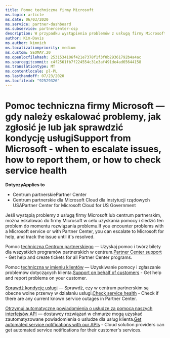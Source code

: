 ```yaml
---
title: Pomoc techniczna firmy Microsoft
ms.topic: article
ms.date: 06/03/2020
ms.service: partner-dashboard
ms.subservice: partnercenter-csp
description: W przypadku wystąpienia problemów z usługą firmy Microsoft lub Centrum partnerskiego można eskalować do firmy Microsoft w celu uzyskania pomocy i śledzić problem do momentu rozwiązania problemu.
author: Kim-Davis
ms.author: kimnich
ms.localizationpriority: medium
ms.custom: SEOMAY.20
ms.openlocfilehash: 2531534106f421e7378f1f3f0b29361792b4a4ac
ms.sourcegitcommit: c4f2561fb7f224554c31e3af491de4ad65644158
ms.translationtype: MT
ms.contentlocale: pl-PL
ms.lasthandoff: 07/23/2020
ms.locfileid: "92529326"
---
```

# <a name="support-from-microsoft---when-to-escalate-issues-how-to-report-them-or-how-to-check-service-health"></a><span data-ttu-id="e615f-103">Pomoc techniczna firmy Microsoft — gdy należy eskalować problemy, jak zgłosić je lub jak sprawdzić kondycję usługi</span><span class="sxs-lookup"><span data-stu-id="e615f-103">Support from Microsoft - when to escalate issues, how to report them, or how to check service health</span></span>

<span data-ttu-id="e615f-104">**Dotyczy**</span><span class="sxs-lookup"><span data-stu-id="e615f-104">**Applies to**</span></span>

- <span data-ttu-id="e615f-105">Centrum partnerskie</span><span class="sxs-lookup"><span data-stu-id="e615f-105">Partner Center</span></span>
- <span data-ttu-id="e615f-106">Centrum partnerskie dla Microsoft Cloud dla instytucji rządowych USA</span><span class="sxs-lookup"><span data-stu-id="e615f-106">Partner Center for Microsoft Cloud for US Government</span></span>

<span data-ttu-id="e615f-107">Jeśli wystąpią problemy z usługą firmy Microsoft lub centrum partnerskim, można eskalować do firmy Microsoft w celu uzyskania pomocy i śledzić ten problem do momentu rozwiązania problemu.</span><span class="sxs-lookup"><span data-stu-id="e615f-107">If you encounter problems with a Microsoft service or with Partner Center, you can escalate to Microsoft for help, and track the issue until it's resolved.</span></span>

<span data-ttu-id="e615f-108">Pomoc [techniczna Centrum partnerskiego](report-problems-with-partner-center.md) — Uzyskaj pomoc i twórz bilety dla wszystkich programów partnerskich w centrum.</span><span class="sxs-lookup"><span data-stu-id="e615f-108">[Partner Center support](report-problems-with-partner-center.md) - Get help and create tickets for all Partner Center programs.</span></span>

<span data-ttu-id="e615f-109">Pomoc [techniczna w imieniu klientów](report-problems-on-behalf-of-a-customer.md) — Uzyskiwanie pomocy i zgłaszanie problemów dotyczących klienta.</span><span class="sxs-lookup"><span data-stu-id="e615f-109">[Support on behalf of customers](report-problems-on-behalf-of-a-customer.md) - Get help and report problems on your customer.</span></span>

<span data-ttu-id="e615f-110">[Sprawdź kondycję usługi](check-service-health.md) — Sprawdź, czy w centrum partnerskim są obecne wolne przerwy w działaniu usługi.</span><span class="sxs-lookup"><span data-stu-id="e615f-110">[Check service health](check-service-health.md) - Check if there are any current known service outages in Partner Center.</span></span>

<span data-ttu-id="e615f-111">[Otrzymuj automatyczne powiadomienia o usłudze za pomocą naszych interfejsów API](get-automated-service-notifications-with-our-apis.md) — dostawcy rozwiązań w chmurze mogą uzyskać zautomatyzowane powiadomienia o usłudze dla usług klienta.</span><span class="sxs-lookup"><span data-stu-id="e615f-111">[Get automated service notifications with our APIs](get-automated-service-notifications-with-our-apis.md) - Cloud solution providers can get automated service notifications for their customer's services.</span></span>


 

 



